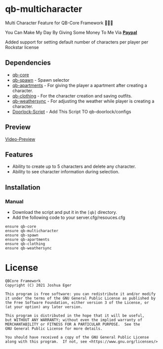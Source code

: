 # qb-multicharacter
Multi Character Feature for QB-Core Framework :people_holding_hands:

You Can Make My Day By Giving Some Money To Me Via
**[Paypal](https://paypal.me/kwalaXD?country.x=IN&locale.x=en_GB)**

Added support for setting default number of characters per player per Rockstar license

## Dependencies
- [qb-core](https://github.com/qbcore-framework/qb-core)
- [qb-spawn](https://github.com/qbcore-framework/qb-spawn) - Spawn selector
- [qb-apartments](https://github.com/qbcore-framework/qb-apartments) - For giving the player a apartment after creating a character.
- [qb-clothing](https://github.com/qbcore-framework/qb-clothing) - For the character creation and saving outfits.
- [qb-weathersync](https://github.com/qbcore-framework/qb-weathersync) - For adjusting the weather while player is creating a character.
- [Doorlock-Script](https://cdn.discordapp.com/attachments/932578698782191669/948942229731438673/Multicharacter.lua) - Add This Script TO qb-doorlock/configs

## Preview
[Video-Preview](https://youtu.be/yMtWDcTNPBI)

## Features
- Ability to create up to 5 characters and delete any character.
- Ability to see character information during selection.

## Installation
### Manual
- Download the script and put it in the `[qb]` directory.
- Add the following code to your server.cfg/resouces.cfg
```
ensure qb-core
ensure qb-multicharacter
ensure qb-spawn
ensure qb-apartments
ensure qb-clothing
ensure qb-weathersync
```

# License

    QBCore Framework
    Copyright (C) 2021 Joshua Eger

    This program is free software: you can redistribute it and/or modify
    it under the terms of the GNU General Public License as published by
    the Free Software Foundation, either version 3 of the License, or
    (at your option) any later version.

    This program is distributed in the hope that it will be useful,
    but WITHOUT ANY WARRANTY; without even the implied warranty of
    MERCHANTABILITY or FITNESS FOR A PARTICULAR PURPOSE.  See the
    GNU General Public License for more details.

    You should have received a copy of the GNU General Public License
    along with this program.  If not, see <https://www.gnu.org/licenses/>
